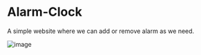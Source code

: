 # Alarm-Clock
A simple website where we can add or remove alarm as we need. 

![image](https://user-images.githubusercontent.com/106054360/227232506-3c84bc3b-41b4-4c58-9389-aa8975c119e2.png)
